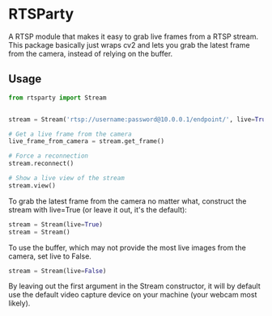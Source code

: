 # RTSParty
A RTSP module that makes it easy to grab live frames from a RTSP stream. This package basically just wraps cv2 and lets you grab the latest frame from the camera, instead of relying on the buffer.


## Usage
```python
from rtsparty import Stream


stream = Stream('rtsp://username:password@10.0.0.1/endpoint/', live=True)

# Get a live frame from the camera
live_frame_from_camera = stream.get_frame()

# Force a reconnection
stream.reconnect()

# Show a live view of the stream
stream.view()
```

To grab the latest frame from the camera no matter what, construct the stream with live=True (or leave it out, it's the default):

```python
stream = Stream(live=True)
stream = Stream()
```

To use the buffer, which may not provide the most live images from the camera, set live to False.

```python
stream = Stream(live=False)
```

By leaving out the first argument in the Stream constructor, it will by default use the default video capture device on your machine (your webcam most likely).
